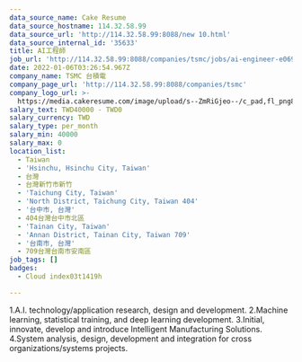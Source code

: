 ```yaml
---
data_source_name: Cake Resume
data_source_hostname: 114.32.58.99
data_source_url: 'http://114.32.58.99:8088/new 10.html'
data_source_internal_id: '35633'
title: AI工程師
job_url: 'http://114.32.58.99:8088/companies/tsmc/jobs/ai-engineer-e06948'
date: 2022-01-06T03:26:54.967Z
company_name: TSMC 台積電
company_page_url: 'http://114.32.58.99:8088/companies/tsmc'
company_logo_url: >-
  https://media.cakeresume.com/image/upload/s--ZmRiGjeo--/c_pad,fl_png8,h_200,w_200/v1587717601/oyx38n4bbzpjemxiqfqn.png
salary_text: TWD40000 - TWD0
salary_currency: TWD
salary_type: per_month
salary_min: 40000
salary_max: 0
location_list:
  - Taiwan
  - 'Hsinchu, Hsinchu City, Taiwan'
  - 台灣
  - 台灣新竹市新竹
  - 'Taichung City, Taiwan'
  - 'North District, Taichung City, Taiwan 404'
  - '台中市, 台灣'
  - 404台灣台中市北區
  - 'Tainan City, Taiwan'
  - 'Annan District, Tainan City, Taiwan 709'
  - '台南市, 台灣'
  - 709台灣台南市安南區
job_tags: []
badges:
  - Cloud index03t1419h

---
```


1.A.I. technology/application research, design and development. 2.Machine learning, statistical training, and deep learning development. 3.Initial, innovate, develop and introduce Intelligent Manufacturing Solutions. 4.System analysis, design, development and integration for cross organizations/systems projects.